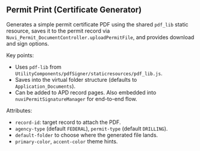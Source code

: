 ## Permit Print (Certificate Generator)

Generates a simple permit certificate PDF using the shared `pdf_lib` static resource, saves it to the permit record via `Nuvi_Permit_DocumentController.uploadPermitFile`, and provides download and sign options.

Key points:
- Uses `pdf-lib` from `UtilityComponents/pdfSigner/staticresources/pdf_lib.js`.
- Saves into the virtual folder structure (defaults to `Application_Documents`).
- Can be added to APD record pages. Also embedded into `nuviPermitSignatureManager` for end-to-end flow.

Attributes:
- `record-id`: target record to attach the PDF.
- `agency-type` (default `FEDERAL`), `permit-type` (default `DRILLING`).
- `default-folder` to choose where the generated file lands.
- `primary-color`, `accent-color` theme hints.

